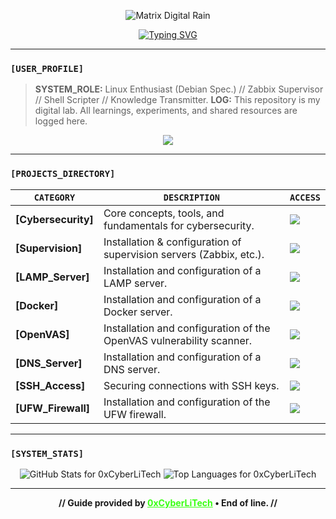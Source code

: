 <p align="center">
  <img src="https://user-images.githubusercontent.com/74038190/212284125-08f143c0-4467-4635-9503-b13DE9378362.gif" alt="Matrix Digital Rain">
</p>

<div align="center">

<a href="https://github.com/0xCyberLiTech">
  <img src="https://readme-typing-svg.herokuapp.com?font=Fira+Code&size=28&pause=1000&color=39FF14&center=true&vCenter=true&width=550&lines=Wake+up%2C+Neo...;The+Matrix+has+you...;Follow+the+white+rabbit.;Loading+0xCyberLiTech_OS..." alt="Typing SVG" />
</a>

</div>

---

### `[USER_PROFILE]`
> **SYSTEM_ROLE:** Linux Enthusiast (Debian Spec.) // Zabbix Supervisor // Shell Scripter // Knowledge Transmitter.
> **LOG:** This repository is my digital lab. All learnings, experiments, and shared resources are logged here.

<p align="center">
  <a href="https://skillicons.dev">
    <img src="https://skillicons.dev/icons?i=linux,debian,bash,docker,nginx,grafana,prometheus,git,vim&theme=dark" />
  </a>
</p>

---

### `[PROJECTS_DIRECTORY]`

<div align="center">

| `CATEGORY`          | `DESCRIPTION`                                                              | `ACCESS`                                                                                                                                     |
|---------------------|----------------------------------------------------------------------------|----------------------------------------------------------------------------------------------------------------------------------------------|
| **[Cybersecurity]** | Core concepts, tools, and fundamentals for cybersecurity.                  | [<img src="https://img.shields.io/badge/EXECUTE-39FF14?style=flat&logo=github&logoColor=black">](https://github.com/0xCyberLiTech/Cybersecurite) |
| **[Supervision]** | Installation & configuration of supervision servers (Zabbix, etc.).        | [<img src="https://img.shields.io/badge/EXECUTE-39FF14?style=flat&logo=github&logoColor=black">](https://github.com/0xCyberLiTech/Supervision)   |
| **[LAMP_Server]** | Installation and configuration of a LAMP server.                           | [<img src="https://img.shields.io/badge/EXECUTE-39FF14?style=flat&logo=github&logoColor=black">](https://github.com/0xCyberLiTech/Apache2)      |
| **[Docker]** | Installation and configuration of a Docker server.                         | [<img src="https://img.shields.io/badge/EXECUTE-39FF14?style=flat&logo=github&logoColor=black">](https://github.com/0xCyberLiTech/Docker)        |
| **[OpenVAS]** | Installation and configuration of the OpenVAS vulnerability scanner.       | [<img src="https://img.shields.io/badge/EXECUTE-39FF14?style=flat&logo=github&logoColor=black">](https://github.com/0xCyberLiTech/OpenVAS)       |
| **[DNS_Server]** | Installation and configuration of a DNS server.                            | [<img src="https://img.shields.io/badge/EXECUTE-39FF14?style=flat&logo=github&logoColor=black">](https://github.com/0xCyberLiTech/DNS)         |
| **[SSH_Access]** | Securing connections with SSH keys.                                        | [<img src="https://img.shields.io/badge/READ-39FF14?style=flat&logo=markdown&logoColor=black">](https://github.com/0xCyberLiTech/Cybersecurite/blob/main/SSH-comment-se-connecter-avec-des-cl%C3%A9s.md) |
| **[UFW_Firewall]** | Installation and configuration of the UFW firewall.                        | [<img src="https://img.shields.io/badge/READ-39FF14?style=flat&logo=markdown&logoColor=black">](https://github.com/0xCyberLiTech/Cybersecurite/blob/main/UFW-installation-et-configuration.md) |

</div>

---

### `[SYSTEM_STATS]`

<p align="center">
  <img src="https://github-readme-stats.vercel.app/api?username=0xCyberLiTech&show_icons=true&theme=dracula&icon_color=39FF14&text_color=39FF14&bg_color=0d1117&border_color=39FF14" alt="GitHub Stats for 0xCyberLiTech" />
  <img src="https://github-readme-stats.vercel.app/api/top-langs/?username=0xCyberLiTech&layout=compact&theme=dracula&bg_color=0d1117&border_color=39FF14&text_color=39FF14" alt="Top Languages for 0xCyberLiTech" />
</p>

---

<p align="center">
  <b>// Guide provided by <a href="https://github.com/0xCyberLiTech" style="color: #39FF14;">0xCyberLiTech</a> • End of line. //</b>
</p>
